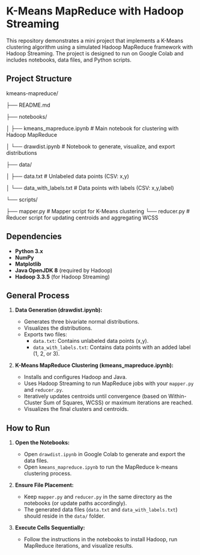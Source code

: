 # K-Means MapReduce with Hadoop Streaming

This repository demonstrates a mini project that implements a K-Means clustering algorithm using a simulated Hadoop MapReduce framework with Hadoop Streaming. The project is designed to run on Google Colab and includes notebooks, data files, and Python scripts.

## Project Structure
kmeans-mapreduce/

├── README.md

├── notebooks/

│   ├── kmeans_mapreduce.ipynb    # Main notebook for clustering with Hadoop MapReduce

│   └── drawdist.ipynb            # Notebook to generate, visualize, and export distributions

├── data/

│   ├── data.txt                  # Unlabeled data points (CSV: x,y)

│   └── data_with_labels.txt      # Data points with labels (CSV: x,y,label)

└── scripts/

├── mapper.py                 # Mapper script for K-Means clustering
    └── reducer.py                # Reducer script for updating centroids and aggregating WCSS

## Dependencies

- **Python 3.x**
- **NumPy**
- **Matplotlib**
- **Java OpenJDK 8** (required by Hadoop)
- **Hadoop 3.3.5** (for Hadoop Streaming)

## General Process

1. **Data Generation (drawdist.ipynb):**
   - Generates three bivariate normal distributions.
   - Visualizes the distributions.
   - Exports two files:
     - `data.txt`: Contains unlabeled data points (x,y).
     - `data_with_labels.txt`: Contains data points with an added label (1, 2, or 3).

2. **K-Means MapReduce Clustering (kmeans_mapreduce.ipynb):**
   - Installs and configures Hadoop and Java.
   - Uses Hadoop Streaming to run MapReduce jobs with your `mapper.py` and `reducer.py`.
   - Iteratively updates centroids until convergence (based on Within-Cluster Sum of Squares, WCSS) or maximum iterations are reached.
   - Visualizes the final clusters and centroids.

## How to Run

1. **Open the Notebooks:**
   - Open `drawdist.ipynb` in Google Colab to generate and export the data files.
   - Open `kmeans_mapreduce.ipynb` to run the MapReduce k-means clustering process.

2. **Ensure File Placement:**
   - Keep `mapper.py` and `reducer.py` in the same directory as the notebooks (or update paths accordingly).
   - The generated data files (`data.txt` and `data_with_labels.txt`) should reside in the `data/` folder.

3. **Execute Cells Sequentially:**
   - Follow the instructions in the notebooks to install Hadoop, run MapReduce iterations, and visualize results.
  

